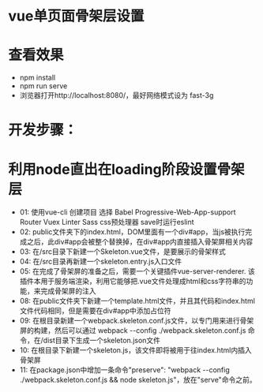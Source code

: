 # vue单页面骨架层设置

# 查看效果
- npm install
- npm run serve
- 浏览器打开http://localhost:8080/，最好网络模式设为 fast-3g

# 开发步骤：
# 利用node直出在loading阶段设置骨架层
- 01: 使用vue-cli 创建项目 选择 Babel Progressive-Web-App-support Router Vuex Linter Sass css预处理器 save时运行eslint
- 02: public文件夹下的index.html，DOM里面有一个div#app，当js被执行完成之后，此div#app会被整个替换掉，在div#app内直接插入骨架屏相关内容
- 03: 在/src目录下新建一个Skeleton.vue文件，是要展示的骨架样式
- 04: 在/src目录再新建一个skeleton.entry.js入口文件
- 05: 在完成了骨架屏的准备之后，需要一个关键插件vue-server-renderer. 该插件本用于服务端渲染，利用它能够把.vue文件处理成html和css字符串的功能，来完成骨架屏的注入
- 08: 在public文件夹下新建一个template.html文件，并且其代码和index.html文件代码相同，但是需要在div#app中添加<!--vue-ssr-outlet-->占位符
- 09: 在根目录新建一个webpack.skeleton.conf.js文件，以专门用来进行骨架屏的构建，然后可以通过 webpack --config ./webpack.skeleton.conf.js 命令，在/dist目录下生成一个skeleton.json文件
- 10: 在根目录下新建一个skeleton.js，该文件即将被用于往index.html内插入骨架屏
- 11: 在package.json中增加一条命令"preserve": "webpack --config ./webpack.skeleton.conf.js && node skeleton.js"，放在"serve"命令之前。